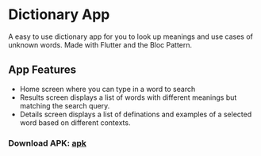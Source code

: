 # Dictionary App

A easy to use dictionary app for you to look up meanings and use cases of unknown words. Made with Flutter and the Bloc Pattern.

## App Features
- Home screen where you can type in a word to search
- Results screen displays a list of words with different meanings but matching the search query.
- Details screen displays a list of definations and examples of a selected word based on different contexts. 


### Download APK: [apk](flutter_dictionary.apk)
